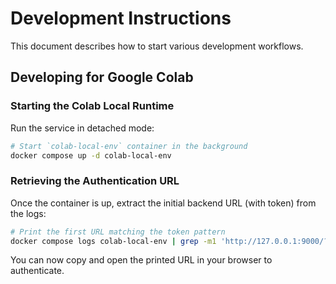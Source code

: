 # Development Instructions

This document describes how to start various development workflows.

## Developing for Google Colab

### Starting the Colab Local Runtime

Run the service in detached mode:

```bash
# Start `colab-local-env` container in the background
docker compose up -d colab-local-env
```

### Retrieving the Authentication URL

Once the container is up, extract the initial backend URL (with token) from the logs:

```bash
# Print the first URL matching the token pattern
docker compose logs colab-local-env | grep -m1 'http://127.0.0.1:9000/?token='
```

You can now copy and open the printed URL in your browser to authenticate.
